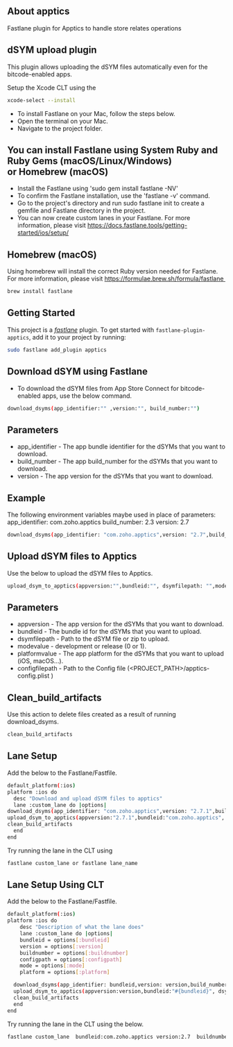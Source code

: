 
## About apptics

Fastlane plugin for Apptics to handle store relates operations

## dSYM upload plugin

This plugin allows uploading the dSYM files automatically even for the bitcode-enabled apps. 

Setup the Xcode CLT using the 

```bash
xcode-select --install
```
* To install Fastlane on your Mac, follow the steps below.
* Open the terminal on your Mac.
*	Navigate to the project folder.

## You can install Fastlane using System Ruby and Ruby Gems (macOS/Linux/Windows) or Homebrew (macOS)

* Install the Fastlane using 'sudo gem install fastlane -NV'
* To confirm the Fastlane installation, use the 'fastlane -v' command.
* Go to the project's directory and run sudo fastlane init to create a gemfile and Fastlane directory in the project.
* You can now create custom lanes in your Fastlane. For more information, please visit https://docs.fastlane.tools/getting-started/ios/setup/

## Homebrew (macOS)
 	
  Using homebrew will install the correct Ruby version needed for Fastlane. For more information, please visit https://formulae.brew.sh/formula/fastlane 

```bash
brew install fastlane
```
## Getting Started

This project is a [_fastlane_](https://github.com/fastlane/fastlane) plugin. To get started with `fastlane-plugin-apptics`, add it to your project by running:

```bash
sudo fastlane add_plugin apptics
```

## Download dSYM using Fastlane
* To download the dSYM files from App Store Connect for bitcode-enabled apps, use the below command.

```bash
download_dsyms(app_identifier:"" ,version:"", build_number:"")
```
## Parameters
* app_identifier - The app bundle identifier for the dSYMs that you want to download.
* build_number - The app build_number for the dSYMs that you want to download.
* version - The app version for the dSYMs that you want to download.
## Example
The following environment variables maybe used in place of parameters:
app_identifier: com.zoho.apptics
build_number: 2.3
version: 2.7

```bash
download_dsyms(app_identifier: "com.zoho.apptics",version: "2.7",build_number: "2.3 ")
```
## Upload dSYM files to Apptics

Use the below to upload the dSYM files to Apptics.

```bash
upload_dsym_to_apptics(appversion:"",bundleid:"", dsymfilepath: "",modevalue:"", platformvalue:"" ,configfilepath:"",buildversion:"")
```
## Parameters
* appversion - The app version for the dSYMs that you want to download.
* bundleid - The bundle id for the dSYMs that you want to upload.
* dsymfilepath - Path to the dSYM file or zip to upload.
* modevalue - development or release (0 or 1).
* platformvalue - The app platform for the dSYMs that you want to upload (iOS, macOS…).
* configfilepath - Path to the Config file (<PROJECT_PATH>/apptics-config.plist )

## Clean_build_artifacts

Use this action to delete files created as a result of running download_dsyms.

```bash
clean_build_artifacts
```
## Lane Setup

Add the below to the Fastlane/Fastfile.
```bash
default_platform(:ios)
platform :ios do
  desc "Download and upload dSYM files to apptics"
  lane :custom_lane do |options|
download_dsyms(app_identifier: "com.zoho.apptics",version: "2.7.1",build_number: "2.3")
upload_dsym_to_apptics(appversion:"2.7.1",bundleid:"com.zoho.apptics", dsymfilepath: "com.zoho.apptics-2.7.1-2.0.534.dSYM.zip",modevalue:"1", platformvalue:"iOS" ,configfilepath:"/Documents/apptics-config.plist",buildversion:"2.0.4")
clean_build_artifacts
  end
end
```

Try running the lane in the CLT using 

```bash
fastlane custom_lane or fastlane lane_name
```
## Lane Setup Using CLT
Add the below to the Fastlane/Fastfile.

```bash
default_platform(:ios)
platform :ios do
    desc "Description of what the lane does"
    lane :custom_lane do |options|
    bundleid = options[:bundleid]
    version = options[:version]
    buildnumber = options[:buildnumber]
    configpath = options[:configpath]
    mode = options[:mode]
    platform = options[:platform]

  download_dsyms(app_identifier: bundleid,version: version,build_number: buildnumber)
  upload_dsym_to_apptics(appversion:version,bundleid:"#{bundleid}", dsymfilepath: "#{bundleid}-#{version}-#{buildnumber}.dSYM.zip",modevalue:mode, platformvalue:platform ,configfilepath:"#{configpath}",buildversion:buildnumber)
  clean_build_artifacts
  end
end
```


Try running the lane in the CLT using the below.

```bash
fastlane custom_lane  bundleid:com.zoho.apptics version:2.7  buildnumber:2.5  configpath:<PROJECT_PATH>/apptics-config.plist  mode:1 platform:iOS
```
